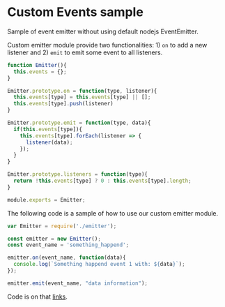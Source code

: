 # Custom Events sample
Sample of event emitter without using default nodejs EventEmitter.

Custom emitter module provide two functionalities: 1) `on` to add a new listener and 2) `emit` to emit some event to all listeners.

```javascript
function Emitter(){
  this.events = {};
}

Emitter.prototype.on = function(type, listener){
  this.events[type] = this.events[type] || [];
  this.events[type].push(listener)
}

Emitter.prototype.emit = function(type, data){
  if(this.events[type]){
    this.events[type].forEach(listener => {
      listener(data);
    });
  }
}

Emitter.prototype.listeners = function(type){
  return !this.events[type] ? 0 : this.events[type].length;
}

module.exports = Emitter;
```

The following code is a sample of how to use our custom emitter module.
```javascript
var Emitter = require('./emitter');

const emitter = new Emitter();
const event_name = 'something_happend';

emitter.on(event_name, function(data){
  console.log(`Something happend event 1 with: ${data}`);
});

emitter.emit(event_name, "data information");
```

Code is on that [links](https://github.com/ollita7/samples/tree/master/events).

